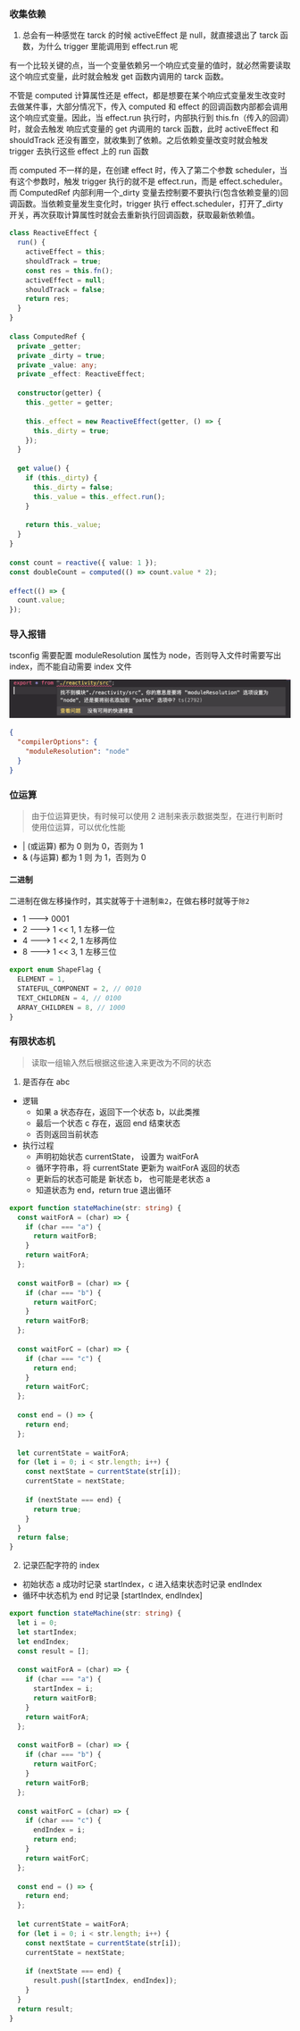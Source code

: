 ### 收集依赖

1. 总会有一种感觉在 tarck 的时候 activeEffect 是 null，就直接退出了 tarck 函数，为什么 trigger 里能调用到 effect.run 呢

有一个比较关键的点，当一个变量依赖另一个响应式变量的值时，就必然需要读取这个响应式变量，此时就会触发 get 函数内调用的 tarck 函数。

不管是 computed 计算属性还是 effect，都是想要在某个响应式变量发生改变时去做某件事，大部分情况下，传入 computed 和 effect 的回调函数内部都会调用这个响应式变量。因此，当 effect.run 执行时，内部执行到 this.fn（传入的回调）时，就会去触发 响应式变量的 get 内调用的 tarck 函数，此时 activeEffect 和 shouldTrack 还没有置空，就收集到了依赖。之后依赖变量改变时就会触发 trigger 去执行这些 effect 上的 run 函数

而 computed 不一样的是，在创建 effect 时，传入了第二个参数 scheduler，当有这个参数时，触发 trigger 执行的就不是 effect.run，而是 effect.scheduler。而 ComputedRef 内部利用一个\_dirty 变量去控制要不要执行(包含依赖变量的)回调函数。当依赖变量发生变化时，trigger 执行 effect.scheduler，打开了\_dirty 开关，再次获取计算属性时就会去重新执行回调函数，获取最新依赖值。

```ts
class ReactiveEffect {
  run() {
    activeEffect = this;
    shouldTrack = true;
    const res = this.fn();
    activeEffect = null;
    shouldTrack = false;
    return res;
  }
}

class ComputedRef {
  private _getter;
  private _dirty = true;
  private _value: any;
  private _effect: ReactiveEffect;

  constructor(getter) {
    this._getter = getter;

    this._effect = new ReactiveEffect(getter, () => {
      this._dirty = true;
    });
  }

  get value() {
    if (this._dirty) {
      this._dirty = false;
      this._value = this._effect.run();
    }

    return this._value;
  }
}

const count = reactive({ value: 1 });
const doubleCount = computed(() => count.value * 2);

effect(() => {
  count.value;
});
```

### 导入报错

tsconfig 需要配置 moduleResolution 属性为 node，否则导入文件时需要写出 index，而不能自动需要 index 文件

![moduleResolution](./imgs/moduleResolution.png)

```json
{
  "compilerOptions": {
    "moduleResolution": "node"
  }
}
```

### 位运算

> 由于位运算更快，有时候可以使用 2 进制来表示数据类型，在进行判断时使用位运算，可以优化性能

- | (或运算) 都为 0 则为 0，否则为 1
- & (与运算) 都为 1 则 为 1，否则为 0

#### 二进制

二进制在做左移操作时，其实就等于十进制`乘2`，在做右移时就等于`除2`

- 1 ---> 0001
- 2 ---> 1 << 1, 1 左移一位
- 4 ---> 1 << 2, 1 左移两位
- 8 ---> 1 << 3, 1 左移三位

```ts
export enum ShapeFlag {
  ELEMENT = 1,
  STATEFUL_COMPONENT = 2, // 0010
  TEXT_CHILDREN = 4, // 0100
  ARRAY_CHILDREN = 8, // 1000
}
```

### 有限状态机

> 读取一组输入然后根据这些速入来更改为不同的状态

1. 是否存在 abc

- 逻辑
  - 如果 a 状态存在，返回下一个状态 b，以此类推
  - 最后一个状态 c 存在，返回 end 结束状态
  - 否则返回当前状态
- 执行过程
  - 声明初始状态 currentState， 设置为 waitForA
  - 循环字符串，将 currentState 更新为 waitForA 返回的状态
  - 更新后的状态可能是 新状态 b， 也可能是老状态 a
  - 知道状态为 end，return true 退出循环

```ts
export function stateMachine(str: string) {
  const waitForA = (char) => {
    if (char === "a") {
      return waitForB;
    }
    return waitForA;
  };

  const waitForB = (char) => {
    if (char === "b") {
      return waitForC;
    }
    return waitForB;
  };

  const waitForC = (char) => {
    if (char === "c") {
      return end;
    }
    return waitForC;
  };

  const end = () => {
    return end;
  };

  let currentState = waitForA;
  for (let i = 0; i < str.length; i++) {
    const nextState = currentState(str[i]);
    currentState = nextState;

    if (nextState === end) {
      return true;
    }
  }
  return false;
}
```

2. 记录匹配字符的 index

- 初始状态 a 成功时记录 startIndex，c 进入结束状态时记录 endIndex
- 循环中状态机为 end 时记录 [startIndex, endIndex]

```ts
export function stateMachine(str: string) {
  let i = 0;
  let startIndex;
  let endIndex;
  const result = [];

  const waitForA = (char) => {
    if (char === "a") {
      startIndex = i;
      return waitForB;
    }
    return waitForA;
  };

  const waitForB = (char) => {
    if (char === "b") {
      return waitForC;
    }
    return waitForB;
  };

  const waitForC = (char) => {
    if (char === "c") {
      endIndex = i;
      return end;
    }
    return waitForC;
  };

  const end = () => {
    return end;
  };

  let currentState = waitForA;
  for (let i = 0; i < str.length; i++) {
    const nextState = currentState(str[i]);
    currentState = nextState;

    if (nextState === end) {
      result.push([startIndex, endIndex]);
    }
  }
  return result;
}
```
